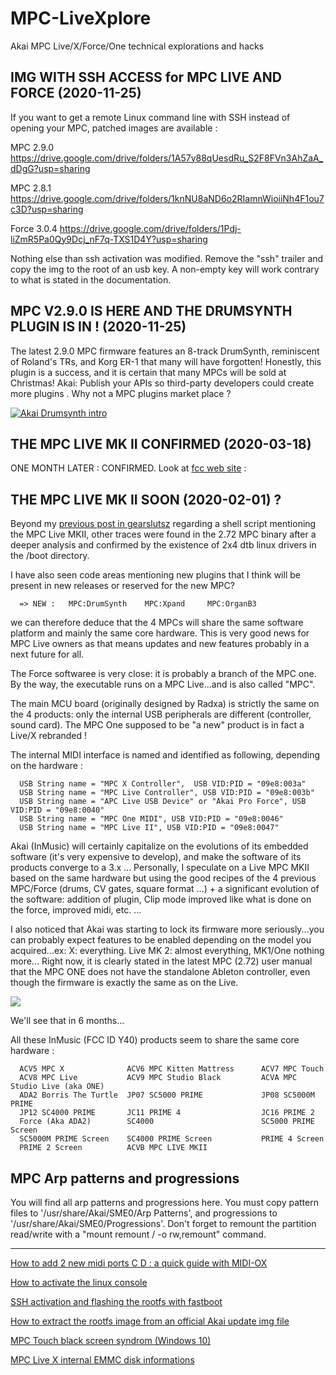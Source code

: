 # MPC-LiveXplore
Akai MPC Live/X/Force/One technical explorations and hacks


## IMG WITH SSH ACCESS for MPC LIVE AND FORCE (2020-11-25)

If you want to get a remote Linux command line with SSH instead of opening your MPC, 
patched images are available :

MPC 2.9.0  https://drive.google.com/drive/folders/1A57y88qUesdRu_S2F8FVn3AhZaA_dDgG?usp=sharing

MPC 2.8.1  https://drive.google.com/drive/folders/1knNU8aND6o2RIamnWioiiNh4F1ou7c3D?usp=sharing

Force 3.0.4 https://drive.google.com/drive/folders/1Pdj-liZmR5Pa0Qy9Dcj_nF7q-TXS1D4Y?usp=sharing

Nothing else than ssh activation was modified.
Remove the "ssh" trailer and copy the img to the root of an usb key.
A non-empty key will work contrary to what is stated in the documentation.

## MPC V2.9.0 IS HERE AND THE DRUMSYNTH PLUGIN IS IN ! (2020-11-25)

The latest 2.9.0 MPC firmware features an 8-track DrumSynth, reminiscent of Roland's TRs, and Korg ER-1 that many will have forgotten! 
Honestly, this plugin is a success, and it is certain that many MPCs will be sold at Christmas!
Akai: Publish your APIs so third-party developers could create more plugins . Why not a MPC plugins market place ?

[![Akai Drumsynth intro](https://img.youtube.com/vi/lPDg5_H2eLA/0.jpg)](https://www.youtube.com/watch?v=lPDg5_H2eLA)


## THE MPC LIVE MK II CONFIRMED (2020-03-18)

ONE MONTH LATER : CONFIRMED. Look at [fcc web site](https://apps.fcc.gov/oetcf/eas/reports/ViewExhibitReport.cfm?mode=Exhibits&RequestTimeout=500&calledFromFrame=Y&application_id=RfTo93wUp5E%2FXSCXNY9a4Q%3D%3D&fcc_id=Y4O-ACVB) : 

## THE MPC LIVE MK II SOON (2020-02-01) ?

Beyond my [previous post in gearslutsz](https://www.gearslutz.com/board/showthread.php?p=14503941) regarding a shell script mentioning the MPC Live MKII, other traces were found in the 2.72 MPC binary after a deeper analysis and confirmed by the existence of 2x4 dtb linux drivers in the /boot directory.

I have also seen code areas mentioning new plugins that I think will be present in new releases or reserved for the new MPC?  

      => NEW :   MPC:DrumSynth    MPC:Xpand     MPC:OrganB3

we can therefore deduce that the 4 MPCs will share the same software platform and mainly the same core hardware.
This is very good news for MPC Live owners as that means updates and new features probably in a next future for all.   

The Force softwaree is very close: it is probably a branch of the MPC one. By the way, the executable runs on a MPC Live...and is also called "MPC". 

The main MCU board (originally designed by Radxa) is strictly the same on the 4 products: only the internal USB peripherals are different (controller, sound card). The MPC One supposed to be "a new" product is in fact a Live/X rebranded !  

The internal MIDI interface is named and identified as following, depending on the hardware :  

      USB String name = "MPC X Controller",  USB VID:PID = "09e8:003a"
      USB String name = "MPC Live Controller", USB VID:PID = "09e8:003b"
      USB String name = "APC Live USB Device" or "Akai Pro Force", USB VID:PID = "09e8:0040"
      USB String name = "MPC One MIDI", USB VID:PID = "09e8:0046"
      USB String name = "MPC Live II", USB VID:PID = "09e8:0047"

Akai (InMusic) will certainly capitalize on the evolutions of its embedded software (it's very expensive to develop), and make the software of its products converge to a 3.x ... Personally, I speculate on a Live MPC MKII based on the same hardware but using the good recipes of the 4 previous MPC/Force (drums, CV gates, square format ...) + a significant evolution of the software: addition of plugin, Clip mode improved like what is done on the force, improved midi, etc. ...  

I also noticed that Akai was starting to lock its firmware more seriously...you can probably expect features to be enabled depending on the model you acquired...ex: X: everything. Live MK 2: almost everything, MK1/One nothing more...  Right now, it is clearly stated in the latest MPC (2.72) user manual that the MPC ONE does not have the standalone Ableton controller, even though the firmware is exactly the same as on the Live.

<img border="0" src="https://scontent-cdt1-1.xx.fbcdn.net/v/t1.0-9/85106040_889619251467495_2131203209392291840_n.jpg?_nc_cat=106&_nc_sid=1480c5&_nc_ohc=i9EmeYz5MZMAX8Rq8ff&_nc_ht=scontent-cdt1-1.xx&oh=27e9aad0ca843261a8a4f43d04195f19&oe=5E9C7341" />

We'll see that in 6 months...

All these InMusic (FCC ID Y40) products seem to share the same core hardware :
      
      ACV5 MPC X              ACV6 MPC Kitten Mattress      ACV7 MPC Touch
      ACV8 MPC Live           ACV9 MPC Studio Black         ACVA MPC Studio Live (aka ONE)
      ADA2 Borris The Turtle  JP07 SC5000 PRIME             JP08 SC5000M PRIME
      JP12 SC4000 PRIME       JC11 PRIME 4                  JC16 PRIME 2
      Force (Aka ADA2)        SC4000                        SC5000 PRIME Screen
      SC5000M PRIME Screen    SC4000 PRIME Screen           PRIME 4 Screen
      PRIME 2 Screen          ACVB MPC LIVE MKII


## MPC Arp patterns and progressions

You will find all arp patterns and progressions here.
You must copy pattern files to '/usr/share/Akai/SME0/Arp Patterns',
and progressions to '/usr/share/Akai/SME0/Progressions'.
Don't forget to remount the partition read/write with a "mount remount / -o rw,remount" command.

-----------------------------------------------------------------------------------------------------------------------
[How to add 2 new midi ports C D : a quick guide with MIDI-OX](https://github.com/TheKikGen/MPC-LiveXplore/wiki/Add-2-new-midi-ports-C-D---a-quick-guide-with-MIDI-OX)

[How to activate the linux console](https://github.com/TheKikGen/MPC-LiveXplore/wiki/How-to-activate-the-linux-console)

[SSH activation and flashing the rootfs with fastboot](https://github.com/TheKikGen/MPC-LiveXplore/wiki/SSH-activation-and-flashing-the-rootfs-with-fastboot)

[How to extract the rootfs image from an official Akai update img file](https://github.com/TheKikGen/MPC-LiveXplore/wiki/How-to-extract-the-2.6-rootfs-img-from-the-update.img)

[MPC Touch black screen syndrom (Windows 10)](https://github.com/TheKikGen/MPC-LiveXplore/wiki/MPC-Touch-black-screen-syndrom-(Win-10))

[MPC Live X internal EMMC disk informations](https://github.com/TheKikGen/MPC-LiveXplore/wiki/MPC-Live-X-internal-EMMC-disk-informations)


